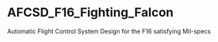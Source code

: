 # AFCSD_F16_Fighting_Falcon
Automatic Flight Control System Design for the F16 satisfying Mil-specs
